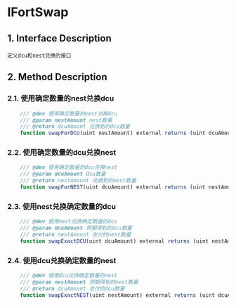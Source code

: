 # IFortSwap

## 1. Interface Description
    定义dcu和nest兑换的接口

## 2. Method Description

### 2.1. 使用确定数量的nest兑换dcu

```javascript
    /// @dev 使用确定数量的nest兑换dcu
    /// @param nestAmount nest数量
    /// @return dcuAmount 兑换到的dcu数量
    function swapForDCU(uint nestAmount) external returns (uint dcuAmount);
```

### 2.2. 使用确定数量的dcu兑换nest

```javascript
    /// @dev 使用确定数量的dcu兑换nest
    /// @param dcuAmount dcu数量
    /// @return nestAmount 兑换到的nest数量
    function swapForNEST(uint dcuAmount) external returns (uint nestAmount);
```

### 2.3. 使用nest兑换确定数量的dcu

```javascript
    /// @dev 使用nest兑换确定数量的dcu
    /// @param dcuAmount 预期得到的dcu数量
    /// @return nestAmount 支付的nest数量
    function swapExactDCU(uint dcuAmount) external returns (uint nestAmount);
```

### 2.4. 使用dcu兑换确定数量的nest

```javascript
    /// @dev 使用dcu兑换确定数量的nest
    /// @param nestAmount 预期得到的nest数量
    /// @return dcuAmount 支付的dcu数量
    function swapExactNEST(uint nestAmount) external returns (uint dcuAmount);
```
